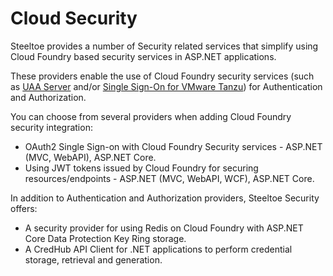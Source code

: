 # Cloud Security

Steeltoe provides a number of Security related services that simplify using Cloud Foundry based security services in ASP.NET applications.

These providers enable the use of Cloud Foundry security services (such as [UAA Server](https://github.com/cloudfoundry/uaa) and/or [Single Sign-On for VMware Tanzu](https://techdocs.broadcom.com/us/en/vmware-tanzu/platform-services/single-sign-on-for-tanzu/1-16/sso-tanzu/index.html)) for Authentication and Authorization.

You can choose from several providers when adding Cloud Foundry security integration:

* OAuth2 Single Sign-on with Cloud Foundry Security services - ASP.NET (MVC, WebAPI), ASP.NET Core.
* Using JWT tokens issued by Cloud Foundry for securing resources/endpoints - ASP.NET (MVC, WebAPI, WCF), ASP.NET Core.

In addition to Authentication and Authorization providers, Steeltoe Security offers:

* A security provider for using Redis on Cloud Foundry with ASP.NET Core Data Protection Key Ring storage.
* A CredHub API Client for .NET applications to perform credential storage, retrieval and generation.
